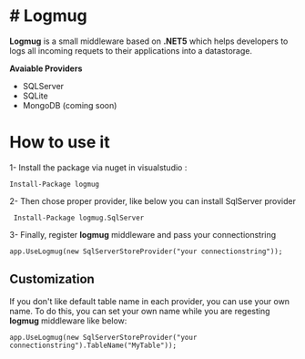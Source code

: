 
# # Logmug

**Logmug** is a small middleware based on **.NET5** which helps developers to logs all incoming requets to their applications into a datastorage.

**Avaiable Providers**

 - SQLServer
 - SQLite
 - MongoDB (coming soon)

# How to use it

1- Install the package via nuget in visualstudio :

    Install-Package logmug
 2- Then chose proper provider, like below you can install SqlServer provider

     Install-Package logmug.SqlServer

3- Finally, register **logmug** middleware and pass your connectionstring

    app.UseLogmug(new SqlServerStoreProvider("your connectionstring"));

## Customization
If you don't like default table name in each provider, you can use your own name. To do this, you can set your own name while you are regesting **logmug** middleware  like below:

    app.UseLogmug(new SqlServerStoreProvider("your connectionstring").TableName("MyTable"));
